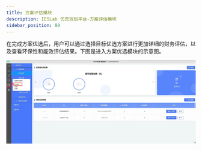 ```yaml
---
title: 方案评估模块
description: IESLab 仿真规划平台-方案评估模块
sidebar_position: 80
---
```


在完成方案优选后，用户可以通过选择目标优选方案进行更加详细的财务评估，以及查看环保性和能效评估结果。下图是进入方案优选模块的示意图。

![方案优选模块的入口 =x700](./eval_entry.jpg "方案优选模块的入口")